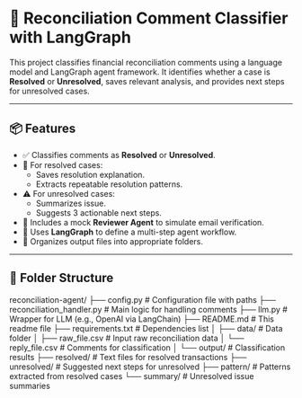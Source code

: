 # 🧾 Reconciliation Comment Classifier with LangGraph

This project classifies financial reconciliation comments using a language model and LangGraph agent framework.
It identifies whether a case is **Resolved** or **Unresolved**, saves relevant analysis, and provides next steps for unresolved cases.

---

## 📦 Features

- ✅ Classifies comments as **Resolved** or **Unresolved**.
- 📄 For resolved cases:
  - Saves resolution explanation.
  - Extracts repeatable resolution patterns.
- ⚠️ For unresolved cases:
  - Summarizes issue.
  - Suggests 3 actionable next steps.
- 👀 Includes a mock **Reviewer Agent** to simulate email verification.
- 🧠 Uses **LangGraph** to define a multi-step agent workflow.
- 📁 Organizes output files into appropriate folders.

---

## 📁 Folder Structure

reconciliation-agent/ ├── config.py # Configuration file with paths ├── reconciliation_handler.py # Main logic for handling comments
├── llm.py # Wrapper for LLM (e.g., OpenAI via LangChain) 
├── README.md # This readme file 
├── requirements.txt # Dependencies list 
│ ├── data/ # Data folder │ ├── raw_file.csv # Input raw reconciliation data 
│ └── reply_file.csv # Comments for classification 
│ └── output/ # Classification results 
  ├── resolved/ # Text files for resolved transactions
  ├── unresolved/ # Suggested next steps for unresolved 
  ├── pattern/ # Patterns extracted from resolved cases 
  └── summary/ # Unresolved issue summaries
